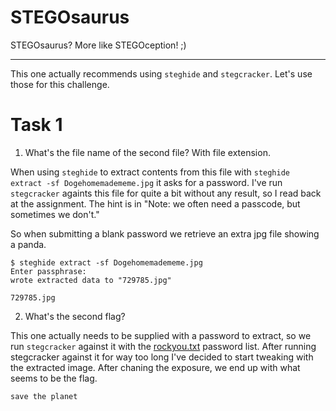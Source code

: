 # STEGOsaurus

STEGOsaurus? More like STEGOception! ;)

---

This one actually recommends using `steghide` and `stegcracker`. Let's use those
for this challenge.


# Task 1

1. What's the file name of the second file? With file extension.

When using `steghide` to extract contents from this file with `steghide extract
-sf Dogehomemadememe.jpg` it asks for a password. I've run `stegcracker` againts
this file for quite a bit without any result, so I read back at the assignment.
The hint is in "Note: we often need a passcode, but sometimes we don't."

So when submitting a blank password we retrieve an extra jpg file showing a
panda.

```
$ steghide extract -sf Dogehomemadememe.jpg
Enter passphrase:
wrote extracted data to "729785.jpg"
```

```
729785.jpg
```

2. What's the second flag?

This one actually needs to be supplied with a password to extract, so we run
`stegcracker` against it with the [rockyou.txt](https://github.com/danielmiessler/SecLists/blob/master/Passwords/Leaked-Databases/rockyou.txt.tar.gz)
password list. After running stegcracker against it for way too long I've
decided to start tweaking with the extracted image. After chaning the exposure,
we end up with what seems to be the flag.

```
save the planet
```
